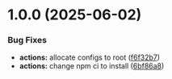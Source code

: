 # 1.0.0 (2025-06-02)


### Bug Fixes

* **actions:** allocate configs to root ([f6f32b7](https://github.com/GergoNagy94/github-actions-demo/commit/f6f32b72fb4c9423151e767a794ebfb52139cb33))
* **actions:** change npm ci to install ([6bf86a8](https://github.com/GergoNagy94/github-actions-demo/commit/6bf86a8fb4628e8f359775233940e4ce6e2d2d57))
